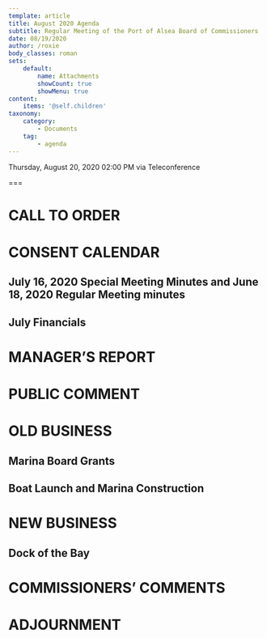 ```yaml
---
template: article
title: August 2020 Agenda
subtitle: Regular Meeting of the Port of Alsea Board of Commissioners
date: 08/19/2020
author: /roxie
body_classes: roman
sets:
    default:
        name: Attachments
        showCount: true
        showMenu: true
content:
    items: '@self.children'
taxonomy:
    category: 
        - Documents
    tag: 
        - agenda
---
```


Thursday, August 20, 2020 02:00 PM via Teleconference

===


# CALL TO ORDER

# CONSENT CALENDAR

## July 16, 2020 Special Meeting Minutes and June 18, 2020 Regular Meeting minutes

## July Financials

# MANAGER’S REPORT

# PUBLIC COMMENT

# OLD BUSINESS

## Marina Board Grants

## Boat Launch and Marina Construction

# NEW BUSINESS

## Dock of the Bay

# COMMISSIONERS’ COMMENTS

# ADJOURNMENT



